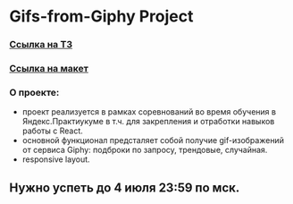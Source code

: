 # Gifs-from-Giphy Project

### [Ссылка на ТЗ](https://disk.yandex.ru/d/zc-2CG716fMNoA)
### [Ссылка на макет](https://www.figma.com/file/Qltxlk8yU8LJ6MVVwdBLy3/YP-Competition%233?type=design&node-id=0%3A1&mode=design&t=hG5JnRyIN8CAi1dO-1)

### О проекте:
* проект реализуется в рамках соревнований во время обучения в Яндекс.Практиукуме в т.ч. для закрепления и отработки навыков работы с React.
* основной функционал предсталяет собой получие gif-изображений от сервиса Giphy: подброки по запросу, трендовые, случайная.
* responsive layout.
## Нужно успеть до 4 июля 23:59 по мск.
